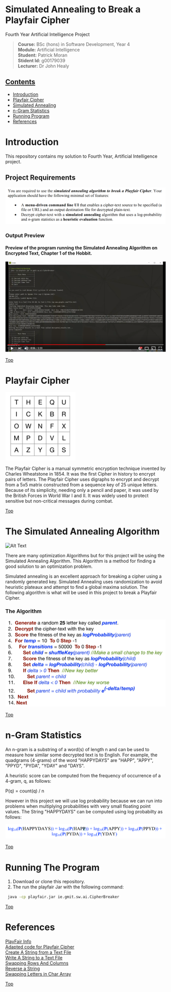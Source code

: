 # Simulated Annealing to Break a Playfair Cipher
Fourth Year Artificial Intelligence Project

><b>Course:</b> BSc (hons) in Software Development, Year 4       
><b>Module:</b> Artificial Intelligence  
><b>Student:</b> Patrick Moran    
><b>Stident Id:</b> g00179039    
><b>Lecturer:</b> Dr John Healy    

## [Contents](#contents)
* [Introduction](#intro)
* [Playfair Cipher](#play)
* [Simulated Annealing](#sa)
* [n-Gram Statistics](#ngram)
* [Running Program](#rum)
* [References](#references)

# Introduction<a name = "intro"></a>
This repository contains my solution to Fourth Year, Artificial Intelligence project.
## Project Requirements
<img src="images/req.png">

### Output Preview
#### Preview of the program running the Simulated Annealing Algorithm on Encrypted Text, Chapter 1 of the Hobbit.  
[![IMAGE ALT TEXT HERE](images/screen.png)](https://www.youtube.com/watch?v=b53YrnQl52Y&feature=youtu.be&hd=1)

[Top](#contents) 

# Playfair Cipher<a name = "play"></a>
<img src="images/playfair.png">

The Playfair Cipher is a manual symmetric encryption technique invented by Charles Wheatstone in 1854. It was the first Cipher in history to encrypt pairs of letters. The Playfair Cipher uses digraphs to encrypt and decrypt from a 5x5 matrix constructed from a sequence key of 25 unique letters. Because of its simplicity, needing only a pencil and paper, it was used by the British Forces in World War I and II. It was widely used to protect sensitive but non-critical messages during combat. 

[Top](#contents) 

# The Simulated Annealing Algorithm<a name="sa"></a>

![Alt Text](https://upload.wikimedia.org/wikipedia/commons/d/d5/Hill_Climbing_with_Simulated_Annealing.gif)

There are many optimization Algorithms but for this project will be using the Simulated Annealing Algorithm. This Algorithm is a method for finding a good solution to an optimization problem. 

Simulated annealing is an excellent approach for breaking a cipher using a randomly
generated key. Simulated Annealing uses randomization to avoid heuristic plateaux and attempt to find a global maxima solution. The following algorithm is what will be used in this project to break a Playfair Cipher.

### The Algorithm
<img src="images/simulated.png">

[Top](#contents) 

# n-Gram Statistics<a name="ngram"></a>
An n-gram is a substring of a word(s) of length n and can be used to
measure how similar some decrypted text is to English.  For example, the quadgrams (4-grams) of the word "HAPPYDAYS" are "HAPP", "APPY", "PPYD", "PYDA", "YDAY" and "DAYS". 

A heuristic score can be computed from the frequency of
occurrence of a 4-gram, q, as follows:  

P(q) = count(q) / n

However in this project we will use log probability because we can run into problems when multiplying probabilities with very small floating point values. The String "HAPPYDAYS" can be computed using log probabilty as follows: 

<img src="images/log_prob.png">

[Top](#contents) 


# Running The Program<a name = "run"></a>
1. Download or clone this repository.
2. The run the playfair Jar with the following command:

```bash
 java -cp playfair.jar ie.gmit.sw.ai.CipherBreaker
```

[Top](#contents) 

# References<a name = "references"></a>
[PlayFair Info](https://en.wikipedia.org/wiki/Playfair_cipher)   
[Adapted code for Playfair Cipher](http://rosettacode.org/wiki/Playfair_cipher#Java)    
[Create A String from a Text File](https://stackoverflow.com/q/326390)  
[Write A String to a Text File](https://stackoverflow.com/a/10390351)  
[Swapping Rows And Columns](https://stackoverflow.com/a/47020355)  
[Reverse a String](https://www.tutorialspoint.com/java/lang/stringbuilder_reverse.html)    
[Swapping Letters in Char Array](https://www.geeksforgeeks.org/swapping-characters-string-java/)    


[Top](#contents) 
